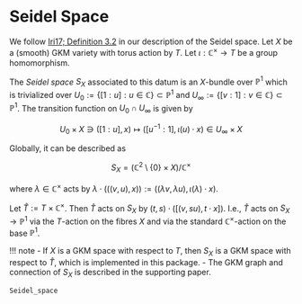 # Seidel Space

We follow [Iri17; Definition 3.2](@cite) in our description of the Seidel space.
Let $X$ be a (smooth) GKM variety with torus action by $T$.
Let $\iota:\mathbb{C}^\times\rightarrow T$ be a group homomorphism.

The *Seidel space* $S_X$ associated to this datum is an $X$-bundle over $\mathbb{P}^1$ which is trivialized over $U_0 := \{[1:u] : u\in\mathbb{C}\}\subset\mathbb{P}^1$ and $U_\infty := \{[v:1] : v\in\mathbb{C}\}\subset\mathbb{P}^1$.
The transition function on $U_0\cap U_\infty$ is given by

```math
    U_0\times X \ni ([1:u], x) \longmapsto ([u^{-1}:1], \iota(u)\cdot x) \in U_\infty\times X
```

Globally, it can be described as
```math
    S_X = \left( \mathbb{C}^2\setminus\{0\}\times X \right) / \mathbb{C}^\times
```
where $\lambda\in\mathbb{C}^\times$ acts by $\lambda\cdot (((v, u), x)) := ((\lambda v, \lambda u), \iota(\lambda)\cdot x)$.


Let $\widehat{T}:= T\times\mathbb{C}^\times$.
Then $\widehat{T}$ acts on $S_X$ by $(t, s)\cdot ([(v, su), t\cdot x])$.
I.e., $\widehat{T}$ acts on $S_X\rightarrow\mathbb{P}^1$ via the $T$-action on the fibres $X$ and via the standard $\mathbb{C}^\times$-action on the base $\mathbb{P}^1$.

!!! note
    - If $X$ is a GKM space with respect to $T$, then $S_X$ is a GKM space with respect to $\widehat{T}$, which is implemented in this package.
    - The GKM graph and connection of $S_X$ is described in the supporting paper.

```@docs
Seidel_space
```